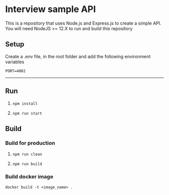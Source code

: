 
# Interview sample API

This is a repository that uses Node.js and Express.js to create a simple API.
You will need NodeJS >= 12.X to run and build this repository
## Setup

Create a .env file, in the root folder and add the following environment variables

```
PORT=4002
```
---

## Run

1. ```npm install```

2. ```npm run start```

## Build
### Build for production 

1. ```npm run clean```

2. ```npm run build```

### Build docker image 

``` docker build -t <image_name> . ```
